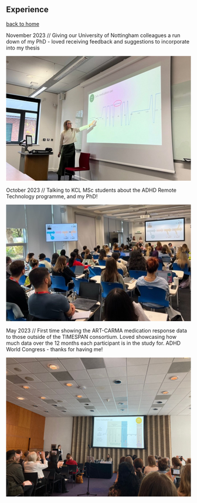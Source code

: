 
## Experience

[back to home](./index.md)

November 2023 // Giving our University of Nottingham colleagues a run down of my PhD - loved receiving feedback and suggestions to incorporate into my thesis

![Alt text](images/image-1.png)

October 2023 // Talking to KCL MSc students about the ADHD Remote Technology programme, and my PhD!

![Alt text](images/image.png)


May 2023 // First time showing the ART-CARMA medication response data to those outside of the TIMESPAN consortium. Loved showcasing how much data over the 12 months each participant is in the study for. ADHD World Congress - thanks for having me!

![Alt text](images/image-2.png)
